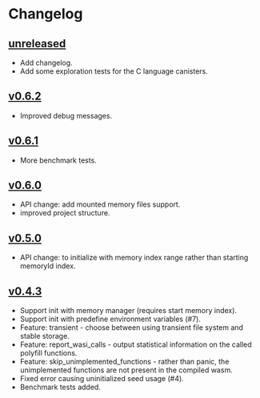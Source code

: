 # Changelog

## [unreleased]

- Add changelog.
- Add some exploration tests for the C language canisters.

## [v0.6.2]

- Improved debug messages.


## [v0.6.1]

- More benchmark tests.

## [v0.6.0]

- API change: add mounted memory files support.
- improved project structure.

## [v0.5.0]

- API change: to initialize with memory index range rather than starting memoryId index.

## [v0.4.3]

- Support init with memory manager (requires start memory index).
- Support init with predefine environment variables (#7).
- Feature: transient - choose between using transient file system and stable storage.
- Feature: report_wasi_calls - output statistical information on the called polyfill functions.
- Feature: skip_unimplemented_functions - rather than panic, the unimplemented functions are not present in the compiled wasm.
- Fixed error causing uninitialized seed usage (#4).
- Benchmark tests added.


[unreleased]: https://github.com/wasm-forge/ic-wasi-polyfill/compare/v0.6.2...main
[v0.6.2]: https://github.com/wasm-forge/ic-wasi-polyfill/compare/v0.6.1...v0.6.2
[v0.6.1]: https://github.com/wasm-forge/ic-wasi-polyfill/compare/v0.6.0...v0.6.1
[v0.6.0]: https://github.com/wasm-forge/ic-wasi-polyfill/compare/v0.5.0...v0.6.0
[v0.5.0]: https://github.com/wasm-forge/ic-wasi-polyfill/compare/v0.4.3...v0.5.0
[v0.4.3]: https://github.com/wasm-forge/ic-wasi-polyfill/compare/83c82d0bebd0e2fbe09ad5a4acb6f1ab1b3a6e0d...v0.4.3

